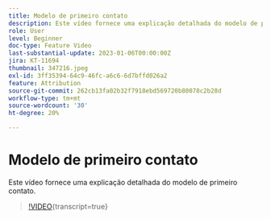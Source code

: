 ```yaml
---
title: Modelo de primeiro contato
description: Este vídeo fornece uma explicação detalhada do modelo de primeiro contato.
role: User
level: Beginner
doc-type: Feature Video
last-substantial-update: 2023-01-06T00:00:00Z
jira: KT-11694
thumbnail: 347216.jpeg
exl-id: 3ff35394-64c9-46fc-a6c6-6d7bffd026a2
feature: Attribution
source-git-commit: 262cb13fa02b32f7918ebd569720b80078c2b28d
workflow-type: tm+mt
source-wordcount: '30'
ht-degree: 20%

---
```


# Modelo de primeiro contato

Este vídeo fornece uma explicação detalhada do modelo de primeiro contato.

>[!VIDEO](https://video.tv.adobe.com/v/347216/?learn=on){transcript=true}
